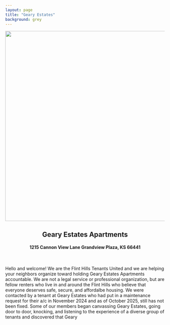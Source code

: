 ```yaml
---
layout: page
title: "Geary Estates"
background: grey
---
```

<div align="center">
  <img src="https://www.flinthillstenantsunited.org/gearyestates/geary-fhtu.png" width="600px">
  <br>
<h2 class="center">Geary Estates Apartments</h2>
<h4 class="center">1215 Cannon View Lane Grandview Plaza, KS 66441</h4>
</div>

<br>
<p></p>Hello and welcome! We are the Flint Hills Tenants United and we are helping your neighbors organize toward holding Geary Estates Apartments accountable. We are not a legal service or professional organization, but are fellow renters who live in and around the Flint Hills who believe that everyone deserves safe, secure, and affordalbe housing. We were contacted by a tenant at Geary Estates who had put in a maintenance request for their a/c in November 2024 and as of October 2025, still has not been fixed. Some of our members began canvassing Geary Estates, going door to door, knocking, and listening to the experience of a diverse group of tenants and discovered that Geary </p>
